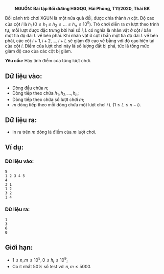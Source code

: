 **<center>NGUỒN: Bài tập Bồi dưỡng HSGQG, Hải Phòng, T11/2020, Thái BK</center>**

Bối cảnh trò chơi XGUN là một nửa quả đồi, được chia thành $n$ cột. Độ cao của cột $i$ là $h_i\ (0 ≤ h_1 ≤ h_2≤ … ≤ h_n ≤ 10^9)$. Trò chơi diễn ra $m$ lượt theo trình tự, mỗi lượt được đặc trưng bởi hai số $i, L$ có nghĩa là nhân vật ở cột $i$ bắn một tia độ dài $L$ về bên phải. Khi nhân vật ở cột $i$ bắn một tia độ dài $L$ về bên phải, các cột $i + 1, i + 2, … , i + L$ sẽ giảm độ cao về bằng với độ cao hiện tại của cột $i$. Điểm của lượt chơi này là số lượng đất bị phá, tức là tổng mức giảm độ cao của các cột bị giảm.

**Yêu cầu:** Hãy tính điểm của từng lượt chơi.

## Dữ liệu vào:
- Dòng đầu chứa $n$;
- Dòng tiếp theo chứa $h_1, h_2, …, h_n$;
- Dòng tiếp theo chứa số lượt chơi $m$;
- $m$ dòng tiếp theo mỗi dòng chứa một lượt chơi $i\ L\ (1 ≤ L ≤ n − i)$.

## Dữ liệu ra:
- In ra trên $m$ dòng là điểm của $m$ lượt chơi.

## Ví dụ:
### Dữ liệu vào:
```
5
1 2 3 4 5
4
3 1
1 2
3 2
1 4
```

### Dữ liệu ra:
```
1
3
6
0
```

## Giới hạn:
- $1 ≤ n, m ≤ 10^5, 0 ≤ h_i ≤ 10^9$;
- Có ít nhất $50\%$ số test với $n, m ≤ 5000$.